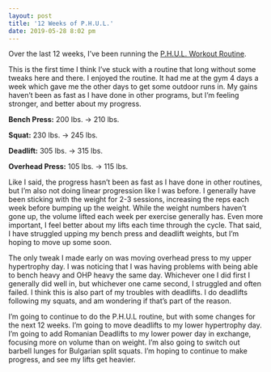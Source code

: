 ```yaml
---
layout: post
title: '12 Weeks of P.H.U.L.'
date: 2019-05-28 8:02 pm
---
```


Over the last 12 weeks, I’ve been running the [P.H.U.L. Workout Routine](https://www.muscleandstrength.com/workouts/phul-workout).

This is the first time I think I’ve stuck with a routine that long without some tweaks here and there. I enjoyed the routine. It had me at the gym 4 days a week which gave me the other days to get some outdoor runs in. My gains haven’t been as fast as I have done in other programs, but I’m feeling stronger, and better about my progress.

**Bench Press:** 200 lbs. &rarr; 210 lbs.

**Squat:** 230 lbs. &rarr; 245 lbs.

**Deadlift:** 305 lbs. &rarr; 315 lbs.

**Overhead Press:** 105 lbs. &rarr; 115 lbs.

Like I said, the progress hasn’t been as fast as I have done in other routines, but I’m also not doing linear progression like I was before. I generally have been sticking with the weight for 2-3 sessions, increasing the reps each week before bumping up the weight. While the weight numbers haven’t gone up, the volume lifted each week per exercise generally has. Even more important, I feel better about my lifts each time through the cycle. That said, I have struggled upping my bench press and deadlift weights, but I’m hoping to move up some soon.

The only tweak I made early on was moving overhead press to my upper hypertrophy day. I was noticing that I was having problems with being able to bench heavy and OHP heavy the same day. Whichever one I did first I generally did well in, but whichever one came second, I struggled and often failed. I think this is also part of my troubles with deadlifts. I do deadlifts following my squats, and am wondering if that’s part of the reason.

I’m going to continue to do the P.H.U.L routine, but with some changes for the next 12 weeks. I’m going to move deadlifts to my lower hypertrophy day. I’m going to add Romanian Deadlifts to my lower power day in exchange, focusing more on volume than on weight. I’m also going to switch out barbell lunges for Bulgarian split squats. I’m hoping to continue to make progress, and see my lifts get heavier.
